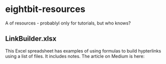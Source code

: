 # eightbit-resources

A of resources - probablyl only for tutorials, but who knows?

## LinkBuilder.xlsx

This Excel spreadsheet has examples of using formulas to build hypterlinks using a list of files.
It includes notes.  The article on Medium is here: 
